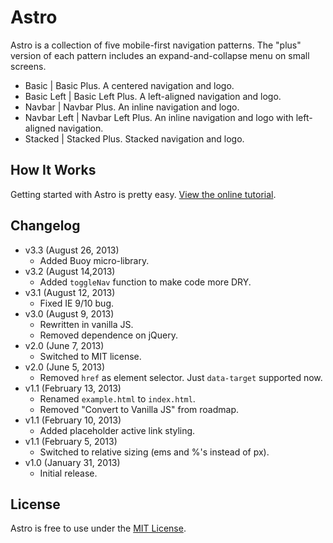 # Astro
Astro is a collection of five mobile-first navigation patterns. The "plus" version of each pattern includes an expand-and-collapse menu on small screens.

* Basic | Basic Plus. A centered navigation and logo.
* Basic Left | Basic Left Plus. A left-aligned navigation and logo.
* Navbar | Navbar Plus. An inline navigation and logo.
* Navbar Left | Navbar Left Plus. An inline navigation and logo with left-aligned navigation.
* Stacked | Stacked Plus. Stacked navigation and logo.

## How It Works
Getting started with Astro is pretty easy. [View the online tutorial](http://cferdinandi.github.com/astro/).

## Changelog
* v3.3 (August 26, 2013)
  * Added Buoy micro-library.
* v3.2 (August 14,2013)
  * Added `toggleNav` function to make code more DRY.
* v3.1 (August 12, 2013)
  * Fixed IE 9/10 bug.
* v3.0 (August 9, 2013)
  * Rewritten in vanilla JS.
  * Removed dependence on jQuery.
* v2.0 (June 7, 2013)
  * Switched to MIT license.
* v2.0 (June 5, 2013)
  * Removed `href` as element selector. Just `data-target` supported now.
* v1.1 (February 13, 2013)
  * Renamed `example.html` to `index.html`.
  * Removed "Convert to Vanilla JS" from roadmap.
* v1.1 (February 10, 2013)
  * Added placeholder active link styling.
* v1.1 (February 5, 2013)
  * Switched to relative sizing (ems and %'s instead of px).
* v1.0 (January 31, 2013)
  * Initial release.

## License
Astro is free to use under the [MIT License](http://gomakethings.com/mit/).
